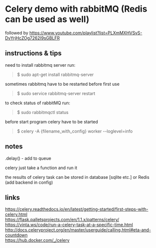 # Celery demo with rabbitMQ (Redis can be used as well)
followed by https://www.youtube.com/playlist?list=PLXmMXHVSvS-DvYrjHcZOg7262I9sGBLFR

## instructions & tips

need to install rabbitmq server run:
> $ sudo apt-get install rabbitmq-server

sometimes rabbitmq have to be restarted before first use
> $ sudo service rabbitmq-server restart

to check status of rabbitMQ run:
> $ sudo rabbitmqctl status

before start program celery have to be started
> $ celery -A {filename_with_config} worker --loglevel=info


## notes
.delay() - add to queue

celery just take a function and run it

the results of celery task can be stored in database [sqlite etc.] or Redis (add backend in config)

## links
https://celery.readthedocs.io/en/latest/getting-started/first-steps-with-celery.html  
https://flask.palletsprojects.com/en/1.1.x/patterns/celery/  
https://vinta.ws/code/run-a-celery-task-at-a-specific-time.html  
http://docs.celeryproject.org/en/master/userguide/calling.html#eta-and-countdown  
https://hub.docker.com/_/celery